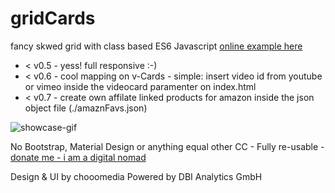 # gridCards
fancy skwed grid with class based ES6 Javascript
<a href="http://chooo.de" target="_blank">online example here</a>
<ul>
<li>< v0.5 - yess! full responsive :-)</li>
<li>< v0.6 - cool mapping on v-Cards - simple: insert video id from youtube or vimeo inside the videocard paramenter on index.html</li>
<li>< v0.7 - create own affilate linked products for amazon inside the json object file (./amaznFavs.json)</li>
</ul>
<img src="https://github.com/chooomedia/gridCards/blob/v0.6/showcase-gridCards.gif?raw=true" alt="showcase-gif" />

No Bootstrap, Material Design or anything equal other
CC - Fully re-usable - <a href="http://paypal.me/choooomedia/" target="_blank">donate me - i am a digital nomad</a>

Design & UI by chooomedia
Powered by DBI Analytics GmbH
